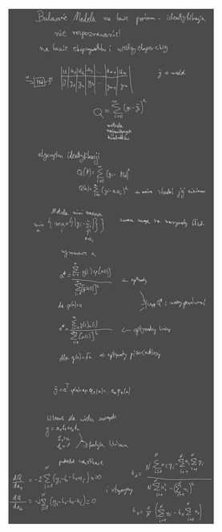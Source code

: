 ![Drawing 2023-05-10 07.32.49.excalidraw](/Notatki/Semestr%202/Teoria%20system%C3%B3w/Wyk%C5%82ady/Wyk%C5%82ad%206/Drawing%202023-05-10%2007.32.49.excalidraw.svg)